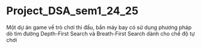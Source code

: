 # Project_DSA_sem1_24_25
Một dự án game về trò chơi thi đấu, bắn máy bay có sử dụng phương pháp dò tìm đường Depth-First Search và Breath-First Search dành cho chế độ tự chơi

